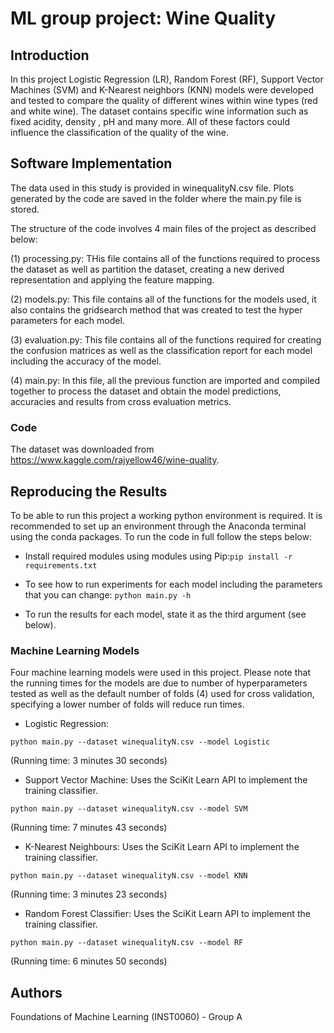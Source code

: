 # ML group project: Wine Quality

## Introduction 

In this project Logistic Regression (LR), Random Forest (RF),  Support Vector Machines (SVM) and K-Nearest neighbors (KNN) models were developed and tested to compare the quality of different wines within wine types (red and white wine). The dataset contains specific wine information such as fixed acidity, density , pH and many more. All of these factors could influence the classification of the quality of the wine.

## Software Implementation

The data used in this study is provided in winequalityN.csv file. Plots generated by the code are saved in the folder where the main.py file is stored.

The structure of the code involves 4 main files of the project as described below:

(1) processing.py: THis file contains all of the functions required to process the dataset as well as partition the dataset, creating a new derived representation and applying the feature mapping. 

(2) models.py: This file contains all of the functions for the models used, it also contains the gridsearch method that was created to test the hyper parameters for each model. 

(3) evaluation.py: This file contains all of the functions required for creating the confusion matrices as well as the classification report for each model including the accuracy of the model. 

(4) main.py: In this file, all the previous function are imported and compiled together to process the dataset and obtain the model predictions, accuracies and results from cross evaluation metrics. 


### Code

The dataset was downloaded from https://www.kaggle.com/rajyellow46/wine-quality. 

## Reproducing the Results

To be able to run this project a working python environment is required. It is recommended to set up an environment through the Anaconda terminal using the conda packages. To run the code in full follow the steps below:

* Install required modules using modules using Pip:`pip install -r requirements.txt`

* To see how to run experiments for each model including the parameters that you can change: `python main.py -h`

* To run the results for each model, state it as the third argument (see below).  

### Machine Learning Models

Four machine learning models were used in this project. Please note that the running times for the models are due to number of hyperparameters tested as well as  the default number of folds (4) used for cross validation, specifying a lower number of folds will reduce run times. 

* Logistic Regression: 

`python main.py --dataset winequalityN.csv --model Logistic` 

(Running time: 3 minutes 30 seconds)

* Support Vector Machine: Uses the SciKit Learn API to implement the training classifier.

`python main.py --dataset winequalityN.csv --model SVM` 

(Running time: 7 minutes 43 seconds)

* K-Nearest Neighbours: Uses the SciKit Learn API to implement the training classifier. 

`python main.py --dataset winequalityN.csv --model KNN` 

(Running time: 3 minutes 23 seconds)

* Random Forest Classifier: Uses the SciKit Learn API to implement the training classifier. 

`python main.py --dataset winequalityN.csv --model RF` 

(Running time: 6 minutes 50 seconds)

## Authors

Foundations of Machine Learning (INST0060) - Group A